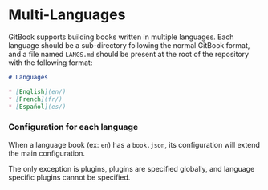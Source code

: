 # Multi-Languages

GitBook supports building books written in multiple languages. Each language should be a sub-directory following the normal GitBook format, and a file named `LANGS.md` should be present at the root of the repository with the following format:

```markdown
# Languages

* [English](en/)
* [French](fr/)
* [Español](es/)
```

### Configuration for each language

When a language book (ex: `en`) has a `book.json`, its configuration will extend the main configuration.

The only exception is plugins, plugins are specified globally, and language specific plugins cannot be specified.